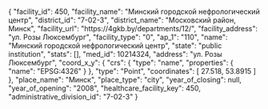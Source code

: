 {
    "facility_id": 450,
    "facility_name": "Минский городской нефрологический центр",
    "district_id": "7-02-3",
    "district_name": "Московский район, Минск",
    "facility_url": "https:\/\/4gkb.by\/departments\/12\/",
    "facility_address": "ул. Розы Люксембург",
    "facility_type": "0",
    "ap_1": "110",
    "name": "Минский городской нефрологический центр",
    "state": "public institution",
    "stats": [],
    "med_id": 10214324,
    "address": "ул. Розы Люксембург",
    "coord_x_y": {
        "crs": {
            "type": "name",
            "properties": {
                "name": "EPSG:4326"
            }
        },
        "type": "Point",
        "coordinates": [
            27.518,
            53.8915
        ]
    },
    "place_name": "Минск",
    "place_type": "city",
    "year_of_closing": null,
    "year_of_opening": "2008",
    "healthcare_facility_key": 450,
    "administrative_division_id": "7-02-3"
}